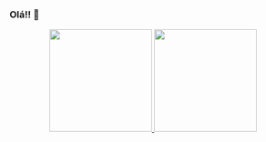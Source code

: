 ### Olá!! 👋

<div align="center">
  <a href="https://github.com/jjakob10">
  <img height="180em" src="https://github-readme-stats.vercel.app/api?username=jjakob10&show_icons=true&theme=dark&include_all_commits=true&count_private=true"/>
  <img height="180em" src="https://github-readme-stats.vercel.app/api/top-langs/?username=jjakob10&layout=compact&langs_count=7&theme=dark"/>
</div>
